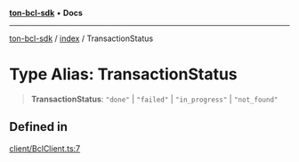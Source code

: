 [**ton-bcl-sdk**](../../README.md) • **Docs**

***

[ton-bcl-sdk](../../README.md) / [index](../README.md) / TransactionStatus

# Type Alias: TransactionStatus

> **TransactionStatus**: `"done"` \| `"failed"` \| `"in_progress"` \| `"not_found"`

## Defined in

[client/BclClient.ts:7](https://github.com/ton-fun-tech/ton-bcl-sdk/blob/409085fd00df7301399c36c4c1a47414008814a9/src/client/BclClient.ts#L7)
